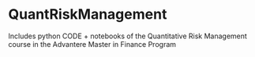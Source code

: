 # QuantRiskManagement
Includes python CODE + notebooks of the Quantitative Risk Management course in the Advantere Master in Finance Program
